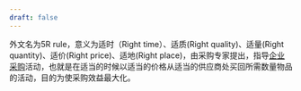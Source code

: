 ```yaml
---
draft: false
---
```

外文名为5R rule，意义为适时（Right time）、适质(Right quality)、适量(Right quantity)、适价(Right price)、适地(Right place)，由采购专家提出，指导[企业采购](https://baike.baidu.com/item/%E4%BC%81%E4%B8%9A%E9%87%87%E8%B4%AD/6019803?fromModule=lemma_inlink)活动，也就是在适当的时候以适当的价格从适当的供应商处买回所需数量物品的活动，目的为使采购效益最大化。